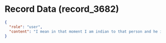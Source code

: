 # Record Data (record_3682)

```json
{
  "role": "user",
  "content": "I mean in that moment I am indian to that person and he is committing an offence at me. So whether or not I am distancing myself from being Indian or not. How is that okay?\n"
}
```
